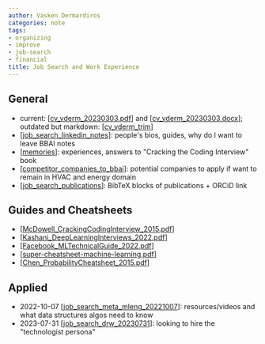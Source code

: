 ```yaml
---
author: Vasken Dermardiros
categories: note
tags:
- organizing
- improve
- job-search
- financial
title: Job Search and Work Experience
---
```


## General

+ current: [[cv_vderm_20230303.pdf]] and [[cv_vderm_20230303.docx]]; outdated but markdown: [[cv_vderm_trim]]
+ [[job_search_linkedin_notes]]: people's bios, guides, why do I want to leave BBAI notes
+ [[memories]]: experiences, answers to "Cracking the Coding Interview" book
+ [[competitor_companies_to_bbai]]: potential companies to apply if want to remain in HVAC and energy domain
+ [[job_search_publications]]: BibTeX blocks of publications + ORCiD link

## Guides and Cheatsheets

+ [[McDowell_CrackingCodingInterview_2015.pdf]]
+ [[Kashani_DeepLearningInterviews_2022.pdf]]
+ [[Facebook_MLTechnicalGuide_2022.pdf]]
+ [[super-cheatsheet-machine-learning.pdf]]
+ [[Chen_ProbabilityCheatsheet_2015.pdf]]

## Applied

+ 2022-10-07 [[job_search_meta_mleng_20221007]]: resources/videos and what data structures algos need to know
+ 2023-07-31 [[job_search_drw_20230731]]: looking to hire the "technologist persona"

[//begin]: # "Autogenerated link references for markdown compatibility"
[cv_vderm_20230303.pdf]: ../attachments/cv/cv_vderm_20230303.pdf "cv_vderm_20230303.pdf"
[cv_vderm_20230303.docx]: ../attachments/cv/cv_vderm_20230303.docx "cv_vderm_20230303.docx"
[cv_vderm_trim]: ../attachments/cv/cv_vderm_trim.md "Vasken Dermardiros"
[job_search_linkedin_notes]: job_search_linkedin_notes.md "Notes and LinkedIn People's Bios"
[memories]: memories.md "Memories"
[competitor_companies_to_bbai]: competitor_companies_to_bbai.md "Competitor Companiers to BrainBox AI"
[job_search_publications]: job_search_publications.md "Personal Publications"
[McDowell_CrackingCodingInterview_2015.pdf]: ../articles/McDowell_CrackingCodingInterview_2015.pdf "McDowell_CrackingCodingInterview_2015.pdf"
[Kashani_DeepLearningInterviews_2022.pdf]: ../articles/Kashani_DeepLearningInterviews_2022.pdf "Kashani_DeepLearningInterviews_2022.pdf"
[Facebook_MLTechnicalGuide_2022.pdf]: ../articles/Facebook_MLTechnicalGuide_2022.pdf "Facebook_MLTechnicalGuide_2022.pdf"
[super-cheatsheet-machine-learning.pdf]: ../attachments/super-cheatsheet-machine-learning.pdf "super-cheatsheet-machine-learning.pdf"
[Chen_ProbabilityCheatsheet_2015.pdf]: ../articles/Chen_ProbabilityCheatsheet_2015.pdf "Chen_ProbabilityCheatsheet_2015.pdf"
[job_search_meta_mleng_20221007]: job_search_meta_mleng_20221007.md "Meta Machine Learning Engineer"
[job_search_drw_20230731]: job_search_drw_20230731.md "DRW Machine Learning Engineer"
[//end]: # "Autogenerated link references"